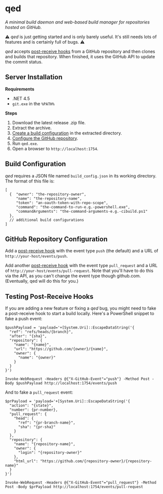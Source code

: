 # qed

_A minimal build daemon and web-based build manager for repositories hosted on GitHub._

:warning: 
_qed_ is just getting started and is only barely useful. It's still needs lots of features and is certainly full of bugs. 
:warning:

_qed_ accepts [post-receive hooks](https://help.github.com/articles/post-receive-hooks) from a GitHub repository and then clones and builds that repository. When finished, it uses the GitHub API to update the commit status.

## Server Installation

**Requirements**

- .NET 4.5
- `git.exe` in the `%PATH%`

**Steps**

1. Download the latest release .zip file. 
1. Extract the archive.
1. [Create a build configuration](#build-configuration) in the extracted directory.
1. [Configure the GitHub repository](#github-repository-configuration).
1. Run `qed.exe`.
1. Open a browser to `http://localhost:1754`.

## Build Configuration

_qed_ requires a JSON file named `build_config.json` in its working directory. The format of this file is:

```
[
  {  "owner": "the-repository-owner",
     "name": "the-repository-name",
     "token": "an-oauth-token-with-repo-scope",
     "command": "the-command-to-run-e.g.-powershell.exe",
     "commandArguments": "the-command-arguments-e.g.-cibuild.ps1"
  },
  // additional build configurations
]
```

## GitHub Repository Configuration

Add a [post-receive hook](https://help.github.com/articles/post-receive-hooks) with the event type `push` (the default) and a URL of `http://your-host/events/push`.

Add another [post-receive hook](https://help.github.com/articles/post-receive-hooks) with the event type `pull_request` and a URL of `http://your-host/events/pull-request`. Note that you'll have to do this via the API, as you can't change the event type though github.com. (Eventually, qed will do this for you.)

## Testing Post-Receive Hooks

If you are adding a new feature or fixing a _qed_ bug, you might need to fake a post-receive hook to start a build locally. Here's a PowerShell snippet to fake a push event:

```
$pushPayload = 'payload='+[System.Uri]::EscapeDataString('{
  "ref": "refs/heads/{branch}",
  "after": "{sha}",
  "repository": {
    "name": "{name}",
    "url": "https://github.com/{owner}/{name}",
    "owner": {
      "name": "{owner}"
    }
  }
}')

Invoke-WebRequest -Headers @{"X-GitHub-Event"="push"} -Method Post -Body $pushPayload http://localhost:1754/events/push
```

And to fake a `pull_request` event:

```
$prPayload = 'payload='+[System.Uri]::EscapeDataString('{
  "action": "{state}",
  "number": {pr-number},
  "pull_request": {
    "head": {
      "ref": "{pr-branch-name}",
      "sha": "{pr-sha}"
    }
  },
  "repository": { 
    "name": "{repository-name}", 
    "owner": {
      "login": "{repository-owner}"
    },
    "html_url": "https://github.com/{repository-owner}/{repository-name}"
  }
}')

Invoke-WebRequest -Headers @{"X-GitHub-Event"="pull_request"} -Method Post -Body $prPayload http://localhost:1754/events/pull-request
```
